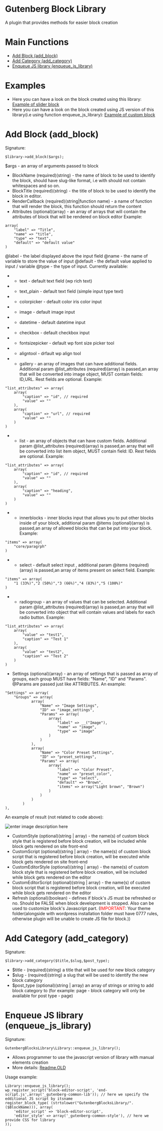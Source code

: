 # Gutenberg Block Library
A plugin that provides methods for easier block creation

# Main Functions
 - <a href="#add-block-add_block">Add Block (add_block) </a>
 - <a href="#add-category-add_category">Add Category (add_category) </a>
 - <a href="#enqueue-js-library-enqueue_js_library"> Enqueue JS library (enqueue_js_library) </a>

# Examples
 - Here you can have a look on the block created using this library: <a href="/example.php">Example of slider block</a>
 - Here you can have a look on the block created using JS version of this library(i.e using function enqueue_js_library): <a href="/example-custom.js">Example of custom block</a>

# Add Block (add_block)
Signature:
```
$library->add_block($args);
```
$args - an array of arguments passed to block

 - BlockName (required)(string) - the name of block to be used to identify the block, should have slug-like format, i.e with should not contain whitespaces and so on.
 - BlockTitle (required)(string) - the title of block to be used to identify the block in editor.
 - RenderCallback (required)(string|function name) - a name of function that will render the block, this function should return the content
 - Attributes (optional)(array) - an array of arrays that will contain the attributes of block that will be rendered on block editor
 Example:
```
array(
	"label" => "Title",
	"name" => "title",
	"type" => "text",
	"default" => "default value"
)
```
@label - the label displayed above the input field
@name - the name of variable to store the value of input
@default  - the default value applied to input / variable
@type - the type of input. Currently available:
* - text - default text field (wp rich text)
* - text_plain - default text field (simple input type text)
* - colorpicker - default color iris color input
* - image - default image input
* - datetime - default datetime input
* - checkbox - default checkbox input
* - fontsizepicker - default wp font size picker tool
* - aligntool - drfault wp align tool
* - gallery - an array of images that can have additional fields. Additional param @list_attributes (required)(array) is passed,an array that will be converted into image object, MUST contain fields: ID,URL. Rest fields are optional. Example: 
```
"list_attributes" => array(
	array(
		"caption" => "id", // required
		"value" => ""
	),
	array(
		"caption" => "url", // required
		"value" => ""
	)
)
```
* - list - an array of objects that can have custom fields. Additional param @list_attributes (required)(array) is passed,an array that will be converted into list item object, MUST contain field: ID. Rest fields are optional. Example: 
```
"list_attributes" => array(
	array(
		"caption" => "id", // required
		"value" => ""
	),
	array(
		"caption" => "heading",
		"value" => ""
	)
)
```
* - innerblocks - inner blocks input that allows you to put other blocks inside of your block, additional param @items (optional)(array) is passed,an array of allowed blocks that can be put into your block. Example:
```
"items" => array(
	"core/paragrph"
)
```
* - select - default select input , additional param @items (required)(array) is passed,an array of items present on select field. Example:
```
"items" => array(
 	"1 (33%)","2 (50%)","3 (66%)","4 (83%)","5 (100%)"
)
```
* - radiogroup - an array of values that can be selected. Additional param @list_attributes (required)(array) is passed,an array that will be converted into object that will contain values and labels for each radio button. Example: 
```
"list_attributes" => array(
	array(
		"value" => "test1",
		"caption" => "Test 1"
	),
	array(
		"value" => "test2",
		"caption" => "Test 2"
	)
)
```
- Settings (optional)(array) - an array of settings that is passed as array of groups, each group MUST have fields: "Name", "ID" and "Params". 
@Params are passed just like ATTRIBUTES. An example:
```
"Settings" => array(
	"Groups" => array(
			array(
				"Name" => "Image Settings",
				"ID" => "image_settings",
				"Params" => array(
					array(
						"label" => __("Image"), 
						"name" => "image",
						"type" => "image"
					)
				)
			),
			array(
				"Name" => "Color Preset Settings",
				"ID" => "preset_settings",
				"Params" => array(
					array(
						"label" => "Color Preset",
						"name" => "preset_color",
						"type" => "select",
						"default" => "Brown",
						"items" => array("Light brown", "Brown")
					)
				)
			)
		)
),
```
An example of result (not related to code above):

![enter image description here](https://i.imgur.com/rImh8oH.png)
 - CustomStyle (optional)(string | array) - the name(s) of custom block style that is registered before block creation, will be included while block gets rendered on site front-end
 - CustomScript (optional)(string | array) - the name(s) of custom block script that is registered before block creation, will be executed while block gets rendered on site front-end
 - CustomEditorStyle (optional)(string | array) - the name(s) of custom block style that is registered before block creation, will be included while block gets rendered on the editor
 - CustomEditorScript (optional)(string | array) - the name(s) of custom block script that is registered before block creation, will be executed while block gets rendered on the editor
 - Refresh (optional)(boolean) - defines if block's JS must be refreshed or no. Should be FALSE when block development is stopped. Also can be used to customize block's Javascript part. (<span style="color:red">IMPORTANT</span>: Your theme folder(alongside with wordpress installation folder must have 0777 rules, otherwise plugin will be unable to create JS file for block.))


# Add Category (add_category)
Signature:
```
$library->add_category($title,$slug,$post_type);
```
- $title - (required)(string) a title that will be used for new block category
- $slug - (required)(string) a slug that will be used to identify the new block category
- $post_type (optional)(string | array) an array of strings or string to add block category to (for example: page - block category will only be available for post type - page)

# Enqueue JS library (enqueue_js_library)
Signature:
```
GutenbergBlocksLibrary\Library::enqueue_js_library();
```
- Allows programmer to use the javascript version of library with manual elements creation
- More details: <a href="/README.OLD.md">Readme.OLD</a>

Usage example:
```
Library::enqueue_js_library();
wp_register_script('block-editor-script', 'end-script.js',array('_gutenberg-common-lib')); // here we specify the edditional JS script by itsname
register_block_type( (strtolower("GutenbergBlocksLibrary/".($BlockName))), array(
    'editor_script' => 'block-editor-script',
    'editor_style' => array('_gutenberg-common-style'), // here we provide CSS for library
));
```

